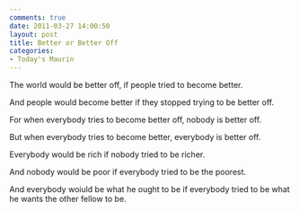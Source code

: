 ```yaml
---
comments: true
date: 2011-03-27 14:00:50
layout: post
title: Better or Better Off
categories:
- Today's Maurin
---
```


The world would be better off,
if people tried
to become better.

And people would
become better
if they stopped trying
to be better off.

For when everybody tries
to become better off,
nobody is better off.

But when everybody tries
to become better,
everybody is better off.

Everybody would be rich
if nobody tried
to be richer.

And nobody would be poor
if everybody tried
to be the poorest.

And everybody woiuld be
what he ought to be
if everybody tried to be
what he wants 
the other fellow to be.
